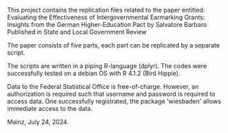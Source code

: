 This project contains the replication files related to the paper entitled:
Evaluating the Effectiveness of Intergovernmental Earmarking Grants: Insights from the German Higher-Education Pact
by Salvatore Barbaro
Published in State and Local Government Review

The paper consists of five parts, each part can be replicated by a separate script. 

The scripts are written in a piping R-language (dplyr). The codes were successfully tested on a debian OS with R 4.1.2 (Bird Hippie).

Data to the Federal Statistical Office is free-of-charge. However, an authorization is required such that username and password is required to access data. One successfully registrated, the package 'wiesbaden' allows immediate access to the data. 

Mainz, July 24, 2024.
